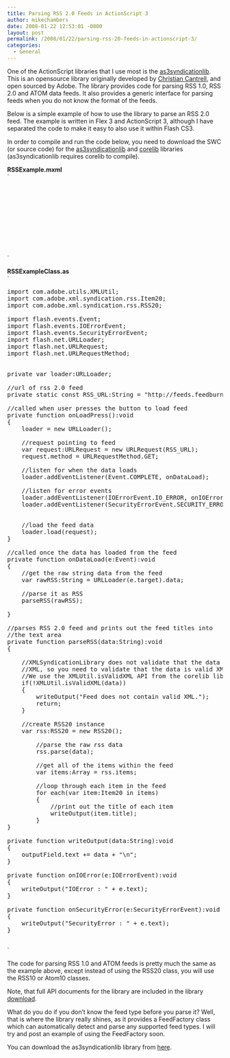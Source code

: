 ```yaml
---
title: Parsing RSS 2.0 Feeds in ActionScript 3
author: mikechambers
date: 2008-01-22 12:53:01 -0800
layout: post
permalink: /2008/01/22/parsing-rss-20-feeds-in-actionscript-3/
categories:
  - General
---
```



One of the ActionScript libraries that I use most is the [as3syndicationlib][1]. This is an opensource library originally developed by [Christian Cantrell][2], and open sourced by Adobe. The library provides code for parsing RSS 1.0, RSS 2.0 and ATOM data feeds. It also provides a generic interface for parsing feeds when you do not know the format of the feeds.

Below is a simple example of how to use the library to parse an RSS 2.0 feed. The example is written in Flex 3 and ActionScript 3, although I have separated the code to make it easy to also use it within Flash CS3.  
<!--more-->

  
In order to compile and run the code below, you need to download the SWC (or source code) for the [as3syndicationlib][1] and [corelib][3] libraries (as3syndicationlib requires corelib to compile).

**RSSExample.mxml**  
`
<pre><?xml version="1.0" encoding="utf-8"?>
<mx:Application xmlns:mx="http://www.adobe.com/2006/mxml" layout="absolute">

	<mx:Script source="RSSExampleClass.as" />

	<mx:TextArea left="20" top="10" bottom="40" right="10" id="outputField"/>
	<mx:Button label="Load RSS" right="10" bottom="10" click="onLoadPress()"/>
	
</mx:Application>
</pre>
<p>`

**RSSExampleClass.as**  
`
<pre>
import com.adobe.utils.XMLUtil;
import com.adobe.xml.syndication.rss.Item20;
import com.adobe.xml.syndication.rss.RSS20;

import flash.events.Event;
import flash.events.IOErrorEvent;
import flash.events.SecurityErrorEvent;
import flash.net.URLLoader;
import flash.net.URLRequest;
import flash.net.URLRequestMethod;


private var loader:URLLoader;

//url of rss 2.0 feed
private static const RSS_URL:String = "http://feeds.feedburner.com/MikeChambers/";

//called when user presses the button to load feed
private function onLoadPress():void
{
	loader = new URLLoader();
	
	//request pointing to feed
	var request:URLRequest = new URLRequest(RSS_URL);
	request.method = URLRequestMethod.GET;
	
	//listen for when the data loads
	loader.addEventListener(Event.COMPLETE, onDataLoad);
	
	//listen for error events
	loader.addEventListener(IOErrorEvent.IO_ERROR, onIOError);
	loader.addEventListener(SecurityErrorEvent.SECURITY_ERROR, onSecurityError);

	
	//load the feed data
	loader.load(request);
}

//called once the data has loaded from the feed
private function onDataLoad(e:Event):void
{
	//get the raw string data from the feed
	var rawRSS:String = URLLoader(e.target).data;
	
	//parse it as RSS
	parseRSS(rawRSS);
	
}

//parses RSS 2.0 feed and prints out the feed titles into
//the text area
private function parseRSS(data:String):void
{
	
	//XMLSyndicationLibrary does not validate that the data contains valid
	//XML, so you need to validate that the data is valid XML.
	//We use the XMLUtil.isValidXML API from the corelib library.
	if(!XMLUtil.isValidXML(data))
	{
		writeOutput("Feed does not contain valid XML.");
		return;
	}	
	
	//create RSS20 instance
	var rss:RSS20 = new RSS20();
	
		//parse the raw rss data
		rss.parse(data);
		
		//get all of the items within the feed
		var items:Array = rss.items;
		
		//loop through each item in the feed
		for each(var item:Item20 in items)
		{
			//print out the title of each item
			writeOutput(item.title);
		}
}

private function writeOutput(data:String):void
{
	outputField.text += data + "\n";
}

private function onIOError(e:IOErrorEvent):void
{
	writeOutput("IOError : " + e.text);
}

private function onSecurityError(e:SecurityErrorEvent):void
{
	writeOutput("SecurityError : " + e.text);
}

</pre>
<p>`

The code for parsing RSS 1.0 and ATOM feeds is pretty much the same as the example above, except instead of using the RSS20 class, you will use the RSS10 or Atom10 classes.

Note, that full API documents for the library are included in the library [download][4].

What do you do if you don&#8217;t know the feed type before you parse it? Well, that is where the library really shines, as it provides a FeedFactory class which can automatically detect and parse any supported feed types. I will try and post an example of using the FeedFactory soon.

You can download the as3syndicationlib library from [here][1].

 [1]: http://code.google.com/p/as3syndicationlib/
 [2]: http://weblogs.macromedia.com/cantrell/
 [3]: http://code.google.com/p/as3corelib/
 [4]: http://code.google.com/p/as3corelib/downloads/list